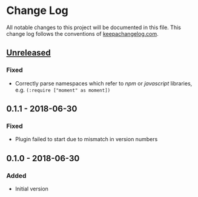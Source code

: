 # Change Log
All notable changes to this project will be documented in this file. This change log follows the conventions of [keepachangelog.com](http://keepachangelog.com/).

## [Unreleased]
### Fixed
- Correctly parse namespaces which refer to _npm_ or _javascript_ libraries, e.g. `(:require ["moment" as moment])`

## 0.1.1 - 2018-06-30
### Fixed
- Plugin failed to start due to mismatch in version numbers

## 0.1.0 - 2018-06-30
### Added
- Initial version

[Unreleased]: https://github.com/lassemaatta/lein-medusa/compare/0.1.1...HEAD

